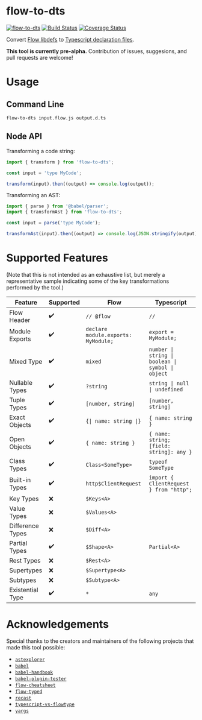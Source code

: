 # flow-to-dts
[![flow-to-dts](https://img.shields.io/npm/v/flow-to-dts.svg)](https://www.npmjs.com/package/flow-to-dts) [![Build Status](https://travis-ci.org/burnnat/flow-to-dts.svg?branch=master)](https://travis-ci.org/burnnat/flow-to-dts) [![Coverage Status](https://coveralls.io/repos/github/burnnat/flow-to-dts/badge.svg?branch=master)](https://coveralls.io/github/burnnat/flow-to-dts?branch=master)

Convert [Flow libdefs](https://flow.org/en/docs/libdefs/) to [Typescript declaration files](https://www.typescriptlang.org/docs/handbook/declaration-files/introduction.html).

**This tool is currently pre-alpha.** Contribution of issues, suggesions, and pull requests are welcome!

# Usage
## Command Line
```
flow-to-dts input.flow.js output.d.ts
```

## Node API
Transforming a code string:
```js
import { transform } from 'flow-to-dts';

const input = 'type MyCode';

transform(input).then((output) => console.log(output));
```

Transforming an AST:
```js
import { parse } from '@babel/parser';
import { transformAst } from 'flow-to-dts';

const input = parse('type MyCode');

transformAst(input).then((output) => console.log(JSON.stringify(output)));
```

# Supported Features
(Note that this is not intended as an exhaustive list, but merely a representative sample indicating some of the key transformations performed by the tool.)

| Feature          | Supported          | Flow                                | Typescript                                        |
|------------------|--------------------|-------------------------------------|---------------------------------------------------|
| Flow Header      | :heavy_check_mark: | `// @flow`                          | `// `                                             |
| Module Exports   | :heavy_check_mark: | `declare module.exports: MyModule;` | `export = MyModule;`                              |
| Mixed Type       | :heavy_check_mark: | `mixed`                             | `number \| string \| boolean \| symbol \| object` |
| Nullable Types   | :heavy_check_mark: | `?string`                           | `string \| null \| undefined`                     |
| Tuple Types      | :heavy_check_mark: | `[number, string]`                  | `[number, string]`                                |
| Exact Objects    | :heavy_check_mark: | `{\| name: string \|}`              | `{ name: string }`                                |
| Open Objects     | :heavy_check_mark: | `{ name: string }`                  | `{ name: string; [field: string]: any }`          |
| Class Types      | :heavy_check_mark: | `Class<SomeType>`                   | `typeof SomeType`                                 |
| Built-in Types   | :heavy_check_mark: | `http$ClientRequest`                | `import { ClientRequest } from "http";`           |
| Key Types        | :x:                | `$Keys<A>`                          |                                                   |
| Value Types      | :x:                | `$Values<A>`                        |                                                   |
| Difference Types | :x:                | `$Diff<A>`                          |                                                   |
| Partial Types    | :heavy_check_mark: | `$Shape<A>`                         | `Partial<A>`                                      |
| Rest Types       | :x:                | `$Rest<A>`                          |                                                   |
| Supertypes       | :x:                | `$Supertype<A>`                     |                                                   |
| Subtypes         | :x:                | `$Subtype<A>`                       |                                                   |
| Existential Type | :heavy_check_mark: | `*`                                 | `any`                                             |

# Acknowledgements
Special thanks to the creators and maintainers of the following projects that made this tool possible:

- [`astexplorer`](https://astexplorer.net/)
- [`babel`](https://babeljs.io/)
- [`babel-handbook`](https://github.com/jamiebuilds/babel-handbook)
- [`babel-plugin-tester`](https://github.com/babel-utils/babel-plugin-tester)
- [`flow-cheatsheet`](https://github.com/saltycrane/flow-cheatsheet)
- [`flow-typed`](https://github.com/flow-typed/flow-typed)
- [`recast`](https://github.com/benjamn/recast)
- [`typescript-vs-flowtype`](https://github.com/niieani/typescript-vs-flowtype)
- [`yargs`](https://yargs.js.org/)
